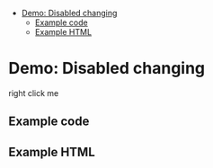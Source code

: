 <!-- START doctoc generated TOC please keep comment here to allow auto update -->
<!-- DON'T EDIT THIS SECTION, INSTEAD RE-RUN doctoc TO UPDATE -->


- [Demo: Disabled changing](#demo-disabled-changing)
  - [Example code](#example-code)
  - [Example HTML](#example-html)

<!-- END doctoc generated TOC please keep comment here to allow auto update -->

# Demo: Disabled changing

<span class="context-menu-one btn btn-neutral">right click me</span>

## Example code

<script type="text/javascript" class="showcase">
$(function(){
    $.contextMenu({
        selector: '.context-menu-one', 
        callback: function(key, options) {
            var message = "clicked: " + key;
            $('#msg').text(message); 
        },
        items: {
            "edit": {name: "Clickable", icon: "edit"},
            "cut": {
                name: "Disabled", 
                icon: "cut", 
                disabled: function(key, opt) { 
                    // this references the trigger element
                    return !this.data('cutDisabled'); 
                }
            },
            "toggle": {
                name: "Toggle", 
                callback: function() {
                    // this references the trigger element
                    this.data('cutDisabled', !this.data('cutDisabled'));
                    return false;
                }
            }
        }
    });
});
</script>

## Example HTML
<div style="display:none;" class="showcase" data-showcase-import=".context-menu-one"></div>
<div id="msg"></div>